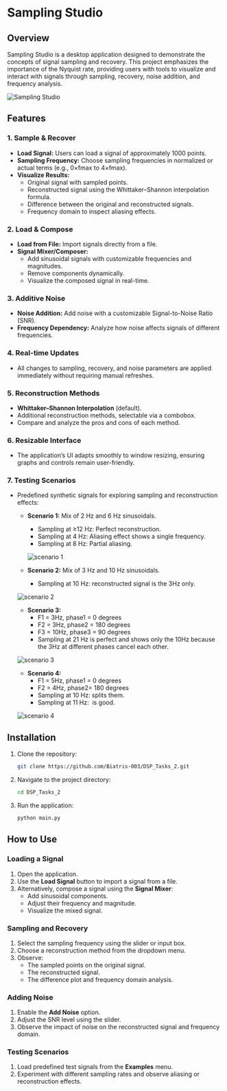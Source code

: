 
# Sampling Studio

## Overview
Sampling Studio is a desktop application designed to demonstrate the concepts of signal sampling and recovery. This project emphasizes the importance of the Nyquist rate, providing users with tools to visualize and interact with signals through sampling, recovery, noise addition, and frequency analysis.

![Sampling Studio](style/mainPage.png)

## Features
### 1. Sample & Recover
- **Load Signal:** Users can load a signal of approximately 1000 points.
- **Sampling Frequency:** Choose sampling frequencies in normalized or actual terms (e.g., 0×fmax to 4×fmax).
- **Visualize Results:**
  - Original signal with sampled points.
  - Reconstructed signal using the Whittaker–Shannon interpolation formula.
  - Difference between the original and reconstructed signals.
  - Frequency domain to inspect aliasing effects.

### 2. Load & Compose
- **Load from File:** Import signals directly from a file.
- **Signal Mixer/Composer:**
  - Add sinusoidal signals with customizable frequencies and magnitudes.
  - Remove components dynamically.
  - Visualize the composed signal in real-time.

### 3. Additive Noise
- **Noise Addition:** Add noise with a customizable Signal-to-Noise Ratio (SNR).
- **Frequency Dependency:** Analyze how noise affects signals of different frequencies.

### 4. Real-time Updates
- All changes to sampling, recovery, and noise parameters are applied immediately without requiring manual refreshes.

### 5. Reconstruction Methods
- **Whittaker–Shannon Interpolation** (default).
- Additional reconstruction methods, selectable via a combobox.
- Compare and analyze the pros and cons of each method.

### 6. Resizable Interface
- The application’s UI adapts smoothly to window resizing, ensuring graphs and controls remain user-friendly.

### 7. Testing Scenarios
- Predefined synthetic signals for exploring sampling and reconstruction effects:
  - **Scenario 1:** Mix of 2 Hz and 6 Hz sinusoidals.
    - Sampling at ≥12 Hz: Perfect reconstruction.
    - Sampling at 4 Hz: Aliasing effect shows a single frequency.
    - Sampling at 8 Hz: Partial aliasing.

    ![scenario 1](style/scenario1.png)

  - **Scenario 2:** Mix of 3 Hz and 10 Hz sinusoidals.
      - Sampling at 10 Hz: reconstructed signal is the 3Hz only.

   ![scenario 2](style/scenario2.jpg)

  - **Scenario 3:** 
     - F1 = 3Hz, phase1 = 0 degrees
     - F2 = 3Hz, phase2 = 180 degrees
     - F3 = 10Hz, phase3 = 90 degrees
     - Sampling at 21 Hz is perfect and shows only the 10Hz because the 3Hz at different phases cancel each other.

   ![scenario 3](style/scenario3.jpg)

   - **Scenario 4:** 
      - F1 = 5Hz, phase1 = 0 degrees
      - F2 = 4Hz, phase2= 180 degrees 
      - Sampling at 10 Hz: splits them.
      - Sampling at 11 Hz:  is good.

   ![scenario 4](style/scenario4.jpg)


## Installation
1. Clone the repository:
   ```bash
   git clone https://github.com/Biatris-003/DSP_Tasks_2.git
   ```
2. Navigate to the project directory:
   ```bash
   cd DSP_Tasks_2
   ```

3. Run the application:
   ```bash
   python main.py
   ```

## How to Use
### Loading a Signal
1. Open the application.
2. Use the **Load Signal** button to import a signal from a file.
3. Alternatively, compose a signal using the **Signal Mixer**:
   - Add sinusoidal components.
   - Adjust their frequency and magnitude.
   - Visualize the mixed signal.

### Sampling and Recovery
1. Select the sampling frequency using the slider or input box.
2. Choose a reconstruction method from the dropdown menu.
3. Observe:
   - The sampled points on the original signal.
   - The reconstructed signal.
   - The difference plot and frequency domain analysis.

### Adding Noise
1. Enable the **Add Noise** option.
2. Adjust the SNR level using the slider.
3. Observe the impact of noise on the reconstructed signal and frequency domain.

### Testing Scenarios
1. Load predefined test signals from the **Examples** menu.
2. Experiment with different sampling rates and observe aliasing or reconstruction effects.
